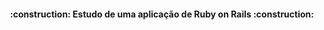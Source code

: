 <h4 align="center"> 
    :construction: Estudo de uma aplicação de Ruby on Rails  :construction:
</h4>

